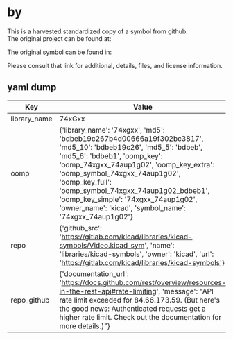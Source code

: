 #  by   
This is a harvested standardized copy of a symbol from github.  
The original project can be found at:  
  
The original symbol can be found in:

Please consult that link for additional, details, files, and license information.  
## yaml dump  
| Key | Value |  
| --- | --- |  
| library_name | 74xGxx |  
| oomp | {'library_name': '74xgxx', 'md5': 'bdbeb19c267b4d00666a19f302bc3817', 'md5_10': 'bdbeb19c26', 'md5_5': 'bdbeb', 'md5_6': 'bdbeb1', 'oomp_key': 'oomp_74xgxx_74aup1g02', 'oomp_key_extra': 'oomp_symbol_74xgxx_74aup1g02', 'oomp_key_full': 'oomp_symbol_74xgxx_74aup1g02_bdbeb1', 'oomp_key_simple': '74xgxx_74aup1g02', 'owner_name': 'kicad', 'symbol_name': '74xgxx_74aup1g02'} |  
| repo | {'github_src': 'https://gitlab.com/kicad/libraries/kicad-symbols/Video.kicad_sym', 'name': 'libraries/kicad-symbols', 'owner': 'kicad', 'url': 'https://gitlab.com/kicad/libraries/kicad-symbols'} |  
| repo_github | {'documentation_url': 'https://docs.github.com/rest/overview/resources-in-the-rest-api#rate-limiting', 'message': "API rate limit exceeded for 84.66.173.59. (But here's the good news: Authenticated requests get a higher rate limit. Check out the documentation for more details.)"} |  

